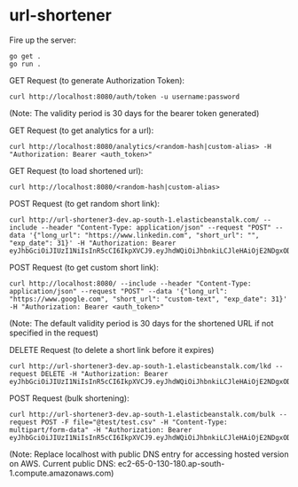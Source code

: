 # url-shortener

Fire up the server:
```
go get .
go run .
```

GET Request (to generate Authorization Token):
```
curl http://localhost:8080/auth/token -u username:password
```
(Note: The validity period is 30 days for the bearer token generated)

GET Request (to get analytics for a url):
```
curl http://localhost:8080/analytics/<random-hash|custom-alias> -H "Authorization: Bearer <auth_token>"
```

GET Request (to load shortened url):
```
curl http://localhost:8080/<random-hash|custom-alias>
```

POST Request (to get random short link):
```
curl http://url-shortener3-dev.ap-south-1.elasticbeanstalk.com/ --include --header "Content-Type: application/json" --request "POST" --data '{"long_url": "https://www.linkedin.com", "short_url": "", "exp_date": 31}' -H "Authorization: Bearer eyJhbGciOiJIUzI1NiIsInR5cCI6IkpXVCJ9.eyJhdWQiOiJhbnkiLCJleHAiOjE2NDgxODgwMTgsImlzcyI6ImF1dGgtYXBwIiwic3ViIjoiY3M1NTkifQ.WEYTfr9A0yndVIQRWBX4vgD7n6tkvQX2nh7eU1DgtLE"
```

POST Request (to get custom short link):
```
curl http://localhost:8080/ --include --header "Content-Type: application/json" --request "POST" --data '{"long_url": "https://www.google.com", "short_url": "custom-text", "exp_date": 31}' -H "Authorization: Bearer <auth_token>"
```
(Note: The default validity period is 30 days for the shortened URL if not specified in the request)

DELETE Request (to delete a short link before it expires)
```
curl http://url-shortener3-dev.ap-south-1.elasticbeanstalk.com/lkd --request DELETE -H "Authorization: Bearer eyJhbGciOiJIUzI1NiIsInR5cCI6IkpXVCJ9.eyJhdWQiOiJhbnkiLCJleHAiOjE2NDgxODgwMTgsImlzcyI6ImF1dGgtYXBwIiwic3ViIjoiY3M1NTkifQ.WEYTfr9A0yndVIQRWBX4vgD7n6tkvQX2nh7eU1DgtLE"
```

POST Request (bulk shortening):
```
curl http://url-shortener3-dev.ap-south-1.elasticbeanstalk.com/bulk --request POST -F file="@test/test.csv" -H "Content-Type: multipart/form-data" -H "Authorization: Bearer eyJhbGciOiJIUzI1NiIsInR5cCI6IkpXVCJ9.eyJhdWQiOiJhbnkiLCJleHAiOjE2NDgxODgwMTgsImlzcyI6ImF1dGgtYXBwIiwic3ViIjoiY3M1NTkifQ.WEYTfr9A0yndVIQRWBX4vgD7n6tkvQX2nh7eU1DgtLE"
```

(Note: Replace localhost with public DNS entry for accessing hosted version on AWS. Current public DNS: ec2-65-0-130-180.ap-south-1.compute.amazonaws.com)

